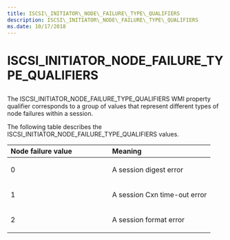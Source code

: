 ```yaml
---
title: ISCSI\_INITIATOR\_NODE\_FAILURE\_TYPE\_QUALIFIERS
description: ISCSI\_INITIATOR\_NODE\_FAILURE\_TYPE\_QUALIFIERS
ms.date: 10/17/2018
---
```


# ISCSI\_INITIATOR\_NODE\_FAILURE\_TYPE\_QUALIFIERS


## <span id="ddk_iscsi_initiator_node_failure_type_qualifiers_kr"></span><span id="DDK_ISCSI_INITIATOR_NODE_FAILURE_TYPE_QUALIFIERS_KR"></span>


The ISCSI\_INITIATOR\_NODE\_FAILURE\_TYPE\_QUALIFIERS WMI property qualifier corresponds to a group of values that represent different types of node failures within a session.

The following table describes the ISCSI\_INITIATOR\_NODE\_FAILURE\_TYPE\_QUALIFIERS values.

<table>
<colgroup>
<col width="50%" />
<col width="50%" />
</colgroup>
<thead>
<tr class="header">
<th align="left">Node failure value</th>
<th align="left">Meaning</th>
</tr>
</thead>
<tbody>
<tr class="odd">
<td align="left"><p>0</p></td>
<td align="left"><p>A session digest error</p></td>
</tr>
<tr class="even">
<td align="left"><p>1</p></td>
<td align="left"><p>A session Cxn time-out error</p></td>
</tr>
<tr class="odd">
<td align="left"><p>2</p></td>
<td align="left"><p>A session format error</p></td>
</tr>
</tbody>
</table>

 

 

 





